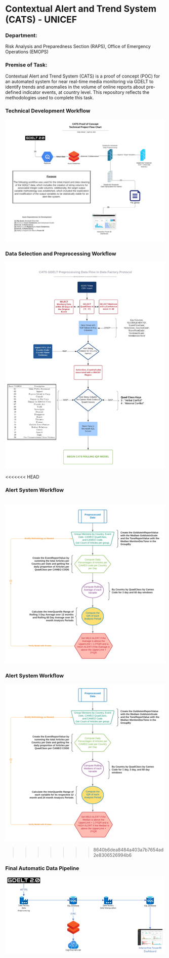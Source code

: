 # Contextual Alert and Trend System (CATS) - UNICEF

### Department: 
Risk Analysis and Preparedness Section (RAPS), Office of Emergency Operations (EMOPS)  

### Premise of Task: 
Contextual Alert and Trend System (CATS) is a proof of concept (POC) for an automated system for near real-time media monitoring via GDELT to identify trends and anomalies in the volume of online reports about pre-defined indicator events, at country level. This repository reflects the methodologies used to complete this task.

### Technical Development Workflow
![CATS LUCID CHART](images/CATS_initial_technical_plan_flowchart.png)

### Data Selection and Preprocessing Workflow
![CATS PREPROCESSING LUCID CHART](images/CATS_final_preprocessing.jpeg)

<<<<<<< HEAD
### Alert System Workflow 
![CATS ALERT MODEL LUCID CHART](images/CATS_alert_model_final.png)
=======
### Alert System Workflow
![CATS ALERT MODEL LUCID CHART](images/CATS_alert_model.png)
>>>>>>> 8640b6dea8484a403a7b7654ad2e8306526994b6

### Final Automatic Data Pipeline
![CATS AUTOMATIC PIPELINE](images/CATS_final_pipeline.jpeg)
